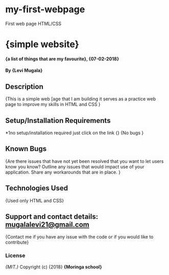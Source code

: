 # my-first-webpage
First web page HTML/CSS

# {simple website}
#### {a list of things that are my favourite}, {07-02-2018}
#### By **{Levi Mugala}**
## Description
{This is a simple web [age that I am building it serves as a practice web page to improve my skills in HTML and CSS }
## Setup/Installation Requirements
*1no setup/installation required just click on the link {}
{No bugs }
## Known Bugs
{Are there issues that have not yet been resolved that you want to let users know you know? Outline any issues that would impact use of your application. Share any workarounds that are in place. }
## Technologies Used
{Used only HTML and CSS}
## Support and contact details: mugalalevi21@gmail.com 
{Contact me if you have any issue with the code or if you would like to contribute}
### License
*{MIT.}*
Copyright (c) {2018} **{Moringa school}**

